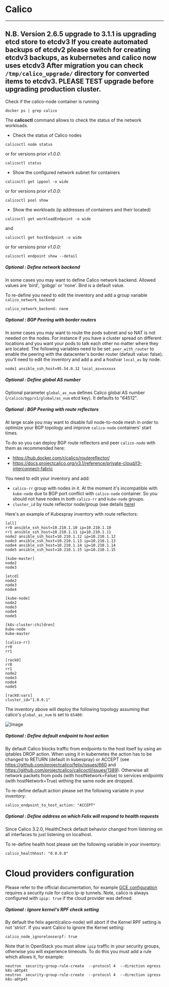 Calico
===========

---
 **N.B. Version 2.6.5 upgrade to 3.1.1 is upgrading etcd store to etcdv3**
 If you create automated backups of etcdv2 please switch for creating etcdv3 backups, as kubernetes and calico now uses etcdv3
 After migration you can check `/tmp/calico_upgrade/` directory for converted items to etcdv3.
 **PLEASE TEST upgrade before upgrading production cluster.**
 ---

Check if the calico-node container is running

```
docker ps | grep calico
```

The **calicoctl** command allows to check the status of the network workloads.
* Check the status of Calico nodes

```
calicoctl node status
```

or for versions prior *v1.0.0*:

```
calicoctl status
```

* Show the configured network subnet for containers

```
calicoctl get ippool -o wide
```

or for versions prior *v1.0.0*:

```
calicoctl pool show
```

* Show the workloads (ip addresses of containers and their located)

```
calicoctl get workloadEndpoint -o wide
```

and

```
calicoctl get hostEndpoint -o wide
```

or for versions prior *v1.0.0*:

```
calicoctl endpoint show --detail
```

##### Optional : Define network backend

In some cases you may want to define Calico network backend. Allowed values are 'bird', 'gobgp' or 'none'. Bird is a default value.

To re-define you need to edit the inventory and add a group variable `calico_network_backend`

```
calico_network_backend: none
```

##### Optional : BGP Peering with border routers

In some cases you may want to route the pods subnet and so NAT is not needed on the nodes.
For instance if you have a cluster spread on different locations and you want your pods to talk each other no matter where they are located.
The following variables need to be set:
`peer_with_router` to enable the peering with the datacenter's border router (default value: false).
you'll need to edit the inventory and add a and a hostvar `local_as` by node.

```
node1 ansible_ssh_host=95.54.0.12 local_as=xxxxxx
```

##### Optional : Define global AS number

Optional parameter `global_as_num` defines Calico global AS number (`/calico/bgp/v1/global/as_num` etcd key).
It defaults to "64512".

##### Optional : BGP Peering with route reflectors

At large scale you may want to disable full node-to-node mesh in order to
optimize your BGP topology and improve `calico-node` containers' start times.

To do so you can deploy BGP route reflectors and peer `calico-node` with them as
recommended here:

* https://hub.docker.com/r/calico/routereflector/
* https://docs.projectcalico.org/v3.1/reference/private-cloud/l3-interconnect-fabric

You need to edit your inventory and add:

* `calico-rr` group with nodes in it. At the moment it's incompatible with
  `kube-node` due to BGP port conflict with `calico-node` container. So you
  should not have nodes in both `calico-rr` and `kube-node` groups.
* `cluster_id` by route reflector node/group (see details
[here](https://hub.docker.com/r/calico/routereflector/))

Here's an example of Kubespray inventory with route reflectors:

```
[all]
rr0 ansible_ssh_host=10.210.1.10 ip=10.210.1.10
rr1 ansible_ssh_host=10.210.1.11 ip=10.210.1.11
node2 ansible_ssh_host=10.210.1.12 ip=10.210.1.12
node3 ansible_ssh_host=10.210.1.13 ip=10.210.1.13
node4 ansible_ssh_host=10.210.1.14 ip=10.210.1.14
node5 ansible_ssh_host=10.210.1.15 ip=10.210.1.15

[kube-master]
node2
node3

[etcd]
node2
node3
node4

[kube-node]
node2
node3
node4
node5

[k8s-cluster:children]
kube-node
kube-master

[calico-rr]
rr0
rr1

[rack0]
rr0
rr1
node2
node3
node4
node5

[rack0:vars]
cluster_id="1.0.0.1"
```

The inventory above will deploy the following topology assuming that calico's
`global_as_num` is set to `65400`:

![Image](figures/kubespray-calico-rr.png?raw=true)

##### Optional : Define default endpoint to host action

By default Calico blocks traffic from endpoints to the host itself by using an iptables DROP action. When using it in kubernetes the action has to be changed to RETURN (default in kubespray) or ACCEPT (see https://github.com/projectcalico/felix/issues/660 and https://github.com/projectcalico/calicoctl/issues/1389). Otherwise all network packets from pods (with hostNetwork=False) to services endpoints (with hostNetwork=True) withing the same node are dropped.


To re-define default action please set the following variable in your inventory:
```
calico_endpoint_to_host_action: "ACCEPT"
```

##### Optional : Define address on which Felix will respond to health requests

Since Calico 3.2.0, HealthCheck default behavior changed from listening on all interfaces to just listening on localhost.

To re-define health host please set the following variable in your inventory:
```
calico_healthhost: "0.0.0.0"
```

Cloud providers configuration
=============================

Please refer to the official documentation, for example [GCE configuration](http://docs.projectcalico.org/v1.5/getting-started/docker/installation/gce) requires a security rule for calico ip-ip tunnels. Note, calico is always configured with ``ipip: true`` if the cloud provider was defined.

##### Optional : Ignore kernel's RPF check setting

By default the felix agent(calico-node) will abort if the Kernel RPF setting is not 'strict'. If you want Calico to ignore the Kernel setting:

```
calico_node_ignorelooserpf: true
```

Note that in OpenStack you must allow `ipip` traffic in your security groups,
otherwise you will experience timeouts.
To do this you must add a rule which allows it, for example:

```
neutron  security-group-rule-create  --protocol 4  --direction egress  k8s-a0tp4t
neutron  security-group-rule-create  --protocol 4  --direction igress  k8s-a0tp4t
```

